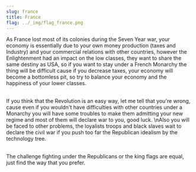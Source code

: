 ```yaml
---
slug: france
title: France
flag: ../_img/flag_france.png
---
```


As France lost most of its colonies during the Seven Year war, your economy is essentially due to your own money production (taxes and Industry) and your commercial relations with other countries, however the Enlightenment had an impact on the low classes, they want to share the same destiny as USA, so if you want to stay under a French Monarchy the thing will be difficult cause if you decrease taxes, your economy will become a bottomless pit, so try to balance your economy and the happiness of your lower classes. 

<br>If you think that the Revolution is an easy way, let me tell that you're wrong, cause even if you wouldn't have difficulties with other countries under a Monarchy you will have some troubles to make them admitting your new regime and most of them will declare war to you, good luck. \nAlso you will be faced to other problems, the loyalists troops and black slaves wait to declare the civil war if you push too far the Republican idealism by the technology tree.

<br>The challenge fighting under the Republicans or the king flags are equal, just find the way that you prefer. 